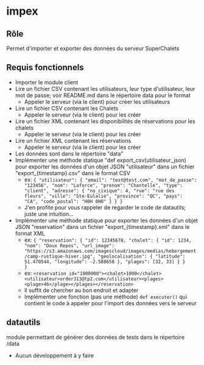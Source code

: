  # impex
##  Rôle
Permet d'importer et exporter des données du serveur SuperChalets
## Requis fonctionnels
- Importer le module client
- Lire un fichier CSV contenant les utilisateurs, leur type d'utilisateur, leur mot de passe; voir README.md dans le répertoire data pour le format
  - Appeler le serveur (via le client) pour créer les utilisateurs
- Lire un fichier CSV contenant les Chalets
  - Appeler le serveur (via le client) pour les créer
- Lire un fichier XML contenant les disponibilités de réservations pour les chalets
  - Appeler le serveur (via le client) pour les créer
- Lire un fichier XML contenant les réservations
  - Appeler le serveur (via le client) pour les créer
- Les données sont dans le répertoire "data"
- Implémenter une méthode statique "def export_csv(utilisateur_json) pour exporter les données d'un objet JSON "utilisateur" dans un fichier "export_{timestamp}.csv" dans le format CSV
  - ex:  `{
    "utilisateur": {
      "email": "test@test.com",
      "mot_de_passe": "123456",
      "nom": "Laforce",
      "prenom": "Chantelle",
      "type": "client",
      "adresse": {
        "no_civique": 4,
        "rue": "rue des fleurs",
        "ville": "Ste-Eulalie",
        "province": "QC",
        "pays": "CA",
        "code_postal": "H0H 0H0"
      }
    }
  }`
  - J'en profite pour vous rappeler de regarder le code de datautils; juste une intuition...
- Implémenter une méthode statique pour exporter les données d'un objet JSON "reservation" dans un fichier "export_{timestamp}.xml" dans le format XML
  - ex: `{
  "reservation": {
    "id": 12345678,
    "chalet": {
      "id": 1234,
      "nom": "Doux Repos",
      "url_image": "https://s3.amazonaws.com/imagescloud/images/medias/hebergement/camp-rustique-hiver.jpg",
      "geolocalisation": {
        "latitude": 51.470544,
        "longitude": -2.588658
      },
      "plages": [32, 33]
    }
  }       
}`
  - ex: `<reservation id="1000000"><chalet>1000</chalet><utilisateur>order313@tp2.com</utilisateur><plages><plage>46</plage></plages></reservation>`
  - Il suffit de chercher au bon endroit et adapter
  - Implémenter une fonction (pas une méthode)  `def executer()` qui contient le code à appeler pour l'import des données vers le serveur 

## datautils
module permettant de générer des données de tests dans le répertoire /data
- Aucun développement à y faire
